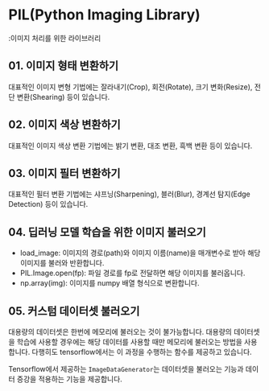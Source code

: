 # PIL(Python Imaging Library)
:이미지 처리를 위한 라이브러리

## 01. 이미지 형태 변환하기
대표적인 이미지 변형 기법에는 잘라내기(Crop), 회전(Rotate), 크기 변화(Resize), 전단 변환(Shearing) 등이 있습니다.

## 02. 이미지 색상 변환하기
대표적인 이미지 색상 변환 기법에는 밝기 변환, 대조 변환, 흑백 변환 등이 있습니다.

## 03. 이미지 필터 변환하기
대표적인 필터 변환 기법에는 샤프닝(Sharpening), 블러(Blur), 경계선 탐지(Edge Detection) 등이 있습니다.


## 04. 딥러닝 모델 학습을 위한 이미지 불러오기
* load_image: 이미지의 경로(path)와 이미지 이름(name)을 매개변수로 받아 해당 이미지를 불러와 반환합니다.
* PIL.Image.open(fp): 파일 경로를 fp로 전달하면 해당 이미지를 불러옵니다.
* np.array(img): 이미지를 numpy 배열 형식으로 변환합니다.

## 05. 커스텀 데이터셋 불러오기
대용량의 데이터셋은 한번에 메모리에 불러오는 것이 불가능합니다.
대용량의 데이터셋을 학습에 사용할 경우에는 해당 데이터를 사용할 때만 메모리에 불러오는 방법을 사용합니다.
다행히도 tensorflow에서는 이 과정을 수행하는 함수를 제공하고 있습니다.

Tensorflow에서 제공하는 `ImageDataGenerator`는 데이터셋을 불러오는 기능과 데이터 증강을 적용하는 기능을 제공합니다.